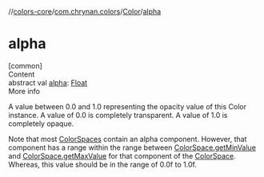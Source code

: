 //[colors-core](../../../index.md)/[com.chrynan.colors](../index.md)/[Color](index.md)/[alpha](alpha.md)



# alpha  
[common]  
Content  
abstract val [alpha](alpha.md): [Float](https://kotlinlang.org/api/latest/jvm/stdlib/kotlin/-float/index.html)  
More info  


A value between 0.0 and 1.0 representing the opacity value of this Color instance. A value of 0.0 is completely transparent. A value of 1.0 is completely opaque.



Note that most [ColorSpaces](../../com.chrynan.colors.space/-color-spaces/index.md) contain an alpha component. However, that component has a range within the range between [ColorSpace.getMinValue](../../com.chrynan.colors.space/-color-space/get-min-value.md) and [ColorSpace.getMaxValue](../../com.chrynan.colors.space/-color-space/get-max-value.md) for that component of the [ColorSpace](../../com.chrynan.colors.space/-color-space/index.md). Whereas, this value should be in the range of 0.0f to 1.0f.

  



